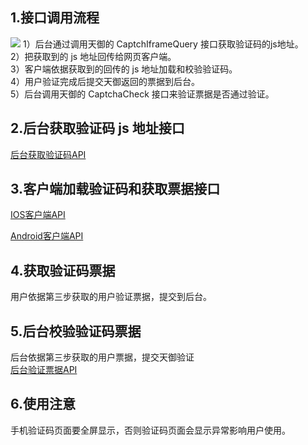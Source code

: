 ## 1.接口调用流程 ##
![](http://imgcache.tcecqpoc.fsphere.cn/image/mc.qcloudimg.com/static/img/2db4947e1315ffb60e25183050fa55ba/image.jpg)
1）后台通过调用天御的 CaptchIframeQuery 接口获取验证码的js地址。 <br> 2）把获取到的 js 地址回传给网页客户端。<br> 3）客户端依据获取到的回传的 js 地址加载和校验验证码。<br> 4）用户验证完成后提交天御返回的票据到后台。<br> 5）后台调用天御的 CaptchaCheck 接口来验证票据是否通过验证。

## 2.后台获取验证码 js 地址接口 ##
[后台获取验证码API](/document/product/295/6620)

## 3.客户端加载验证码和获取票据接口 ##
[IOS客户端API](/document/product/295/2898)

[Android客户端API](/document/product/295/2897)

## 4.获取验证码票据
用户依据第三步获取的用户验证票据，提交到后台。

## 5.后台校验验证码票据
后台依据第三步获取的用户票据，提交天御验证
<br>[后台验证票据API](/document/product/295/6619)

## 6.使用注意
手机验证码页面要全屏显示，否则验证码页面会显示异常影响用户使用。
